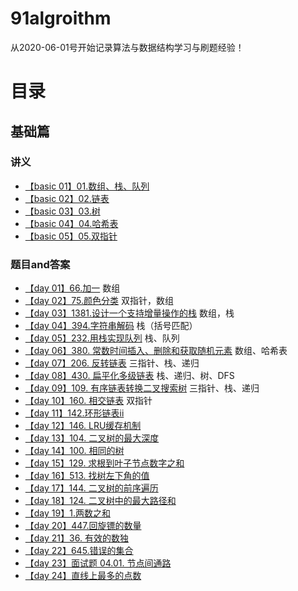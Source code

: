 # 91algroithm

从2020-06-01号开始记录算法与数据结构学习与刷题经验！
# 目录
## 基础篇
### 讲义
- [【basic 01】01.数组、栈、队列](https://github.com/leetcode-pp/91alg-1/blob/master/basic-01.md)
- [【basic 02】02.链表](https://github.com/leetcode-pp/91alg-1/blob/master/basic-02.md)
- [【basic 03】03.树](https://github.com/leetcode-pp/91alg-1/blob/master/basic-03.md)
- [【basic 04】04.哈希表](https://github.com/leetcode-pp/91alg-1/blob/master/basic-04.md)
- [【basic 05】05.双指针](https://lucifer.ren/blog/2020/05/26/91algo-basic-05.two-pointer/)

### 题目and答案
- [【day 01】66.加一](https://github.com/leetcode-pp/91alg-1/issues/1#issuecomment-636883697) 数组
- [【day 02】75.颜色分类](https://github.com/leetcode-pp/91alg-1/issues/15#issuecomment-637651551) 双指针，数组
- [【day 03】1381.设计一个支持增量操作的栈](https://github.com/leetcode-pp/91alg-1/issues/18#issuecomment-638268279) 数组，栈
- [【day 04】394.字符串解码](https://github.com/leetcode-pp/91alg-1/issues/20#issuecomment-638800071) 栈（括号匹配）
- [【day 05】232.用栈实现队列](https://github.com/leetcode-pp/91alg-1/issues/21#issuecomment-639573715) 栈、队列
- [【day 06】380. 常数时间插入、删除和获取随机元素](https://github.com/leetcode-pp/91alg-1/issues/23#issuecomment-640155651) 数组、哈希表
- [【day 07】206. 反转链表](https://github.com/azl397985856/leetcode/blob/master/problems/206.reverse-linked-list.md) 三指针、栈、递归
- [【day 08】430. 扁平化多级链表](https://leetcode-solution.cn/everyday/200) 栈、递归、树、DFS
- [【day 09】109. 有序链表转换二叉搜索树](https://leetcode-cn.com/problems/convert-sorted-list-to-binary-search-tree/solution/di-gui-yi-ba-suo-by-zstar01/) 三指针、栈、递归
- [【day 10】160. 相交链表](https://github.com/leetcode-pp/91alg-1/issues/28#issuecomment-641733401) 双指针
- [【day 11】142.环形链表ii](https://github.com/leetcode-pp/91alg-1/issues/29#issuecomment-642583692)
- [【day 12】146. LRU缓存机制](https://leetcode-cn.com/problems/lru-cache/solution/shuang-lian-biao-ha-xi-biao-by-zstar01/)
- [【day 13】104. 二叉树的最大深度](https://github.com/leetcode-pp/91alg-1/issues/32#issuecomment-643620727)
- [【day 14】100. 相同的树](https://github.com/leetcode-pp/91alg-1/issues/34#issuecomment-643729521)
- [【day 15】129. 求根到叶子节点数字之和](https://github.com/leetcode-pp/91alg-1/issues/35#issuecomment-643863834)
- [【day 16】513. 找树左下角的值](https://github.com/leetcode-pp/91alg-1/issues/37#issuecomment-644557908)
- [【day 17】144. 二叉树的前序遍历](https://lucifer.ren/blog/2020/02/08/%E6%9E%84%E9%80%A0%E4%BA%8C%E5%8F%89%E6%A0%91%E4%B8%93%E9%A2%98/)
- [【day 18】124. 二叉树中的最大路径和](https://github.com/azl397985856/leetcode/blob/b1e1f5f55bc4ad3004cfafb6415a3e9de35c131a/problems/124.binary-tree-maximum-path-sum.md)
- [【day  19】1.两数之和](https://github.com/leetcode-pp/91alg-1/issues/40#issuecomment-646613516)
- [【day 20】447.回旋镖的数量](https://github.com/leetcode-pp/91alg-1/issues/41#issuecomment-647002357)
- [【day 21】36. 有效的数独](https://github.com/leetcode-pp/91alg-1/issues/43#issuecomment-647124518)
- [【day 22】645.错误的集合](https://github.com/leetcode-pp/91alg-1/issues/44#issuecomment-647545569)
- [【day 23】面试题 04.01. 节点间通路](https://github.com/leetcode-pp/91alg-1/issues/45#issuecomment-648178243)
- [【day 24】直线上最多的点数]()
